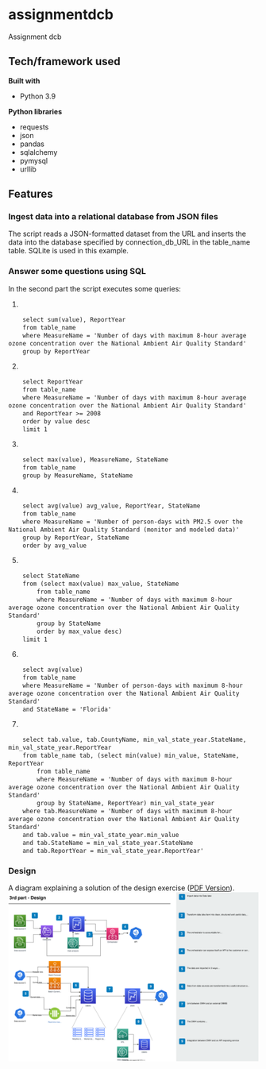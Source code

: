 # assignmentdcb
Assignment dcb


## Tech/framework used

<b>Built with</b>
- Python 3.9

<b>Python libraries</b>
- requests
- json
- pandas
- sqlalchemy
- pymysql
- urllib

## Features
### Ingest data into a relational database from JSON files

The script reads a JSON-formatted dataset from the URL and inserts the data into the database specified by connection_db_URL in the table_name table. SQLite is used in this example.

### Answer some questions using SQL
In the second part the script executes some queries:

1.
```
    select sum(value), ReportYear 
	from table_name 
	where MeasureName = 'Number of days with maximum 8-hour average ozone concentration over the National Ambient Air Quality Standard' 
	group by ReportYear
```
2.
```
    select ReportYear 
	from table_name 
	where MeasureName = 'Number of days with maximum 8-hour average ozone concentration over the National Ambient Air Quality Standard' 
	and ReportYear >= 2008 
	order by value desc 
	limit 1
```
3.
```
    select max(value), MeasureName, StateName 
	from table_name 
	group by MeasureName, StateName
```
4.
```
    select avg(value) avg_value, ReportYear, StateName 
	from table_name 
	where MeasureName = 'Number of person-days with PM2.5 over the National Ambient Air Quality Standard (monitor and modeled data)' 
	group by ReportYear, StateName 
	order by avg_value
```
5.
```
    select StateName 
	from (select max(value) max_value, StateName 
		from table_name 
		where MeasureName = 'Number of days with maximum 8-hour average ozone concentration over the National Ambient Air Quality Standard' 
		group by StateName 
		order by max_value desc) 
	limit 1
```
6.
```
    select avg(value) 
	from table_name 
	where MeasureName = 'Number of person-days with maximum 8-hour average ozone concentration over the National Ambient Air Quality Standard' 
	and StateName = 'Florida'
```
7.
```
    select tab.value, tab.CountyName, min_val_state_year.StateName, min_val_state_year.ReportYear 
	from table_name tab, (select min(value) min_value, StateName, ReportYear 
		from table_name 
		where MeasureName = 'Number of days with maximum 8-hour average ozone concentration over the National Ambient Air Quality Standard' 
		group by StateName, ReportYear) min_val_state_year 
	where tab.MeasureName = 'Number of days with maximum 8-hour average ozone concentration over the National Ambient Air Quality Standard' 
	and tab.value = min_val_state_year.min_value 
	and tab.StateName = min_val_state_year.StateName 
	and tab.ReportYear = min_val_state_year.ReportYear'
```
### Design
A diagram explaining a solution of the design exercise (<a href="https://github.com/Faliio/assignmentdcb/raw/main/resources/3rdPart-Design.pdf">PDF Version</a>).
<img src="https://github.com/Faliio/assignmentdcb/blob/main/resources/3rdPard-Design.svg?raw=true"/>